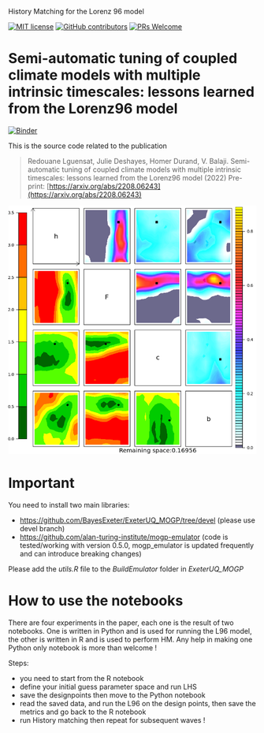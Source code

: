 History Matching for the Lorenz 96 model

[![MIT
license](https://img.shields.io/badge/License-MIT-blue.svg)](https://github.com/HRMES-MOPGA/L96HistoryMatching/blob/main/LICENSE/)
[![GitHub
contributors](https://img.shields.io/github/contributors/HRMES-MOPGA/L96HistoryMatching)](https://github.com/HRMES-MOPGA/L96HistoryMatching/graphs/contributors)
[![PRs
Welcome](https://img.shields.io/badge/PRs-welcome-yellow.svg)](https://makeapullrequest.com/)
<!---
[![DOI](http://img.shields.io/badge/DOI-10.1029/2021MS002496-B31B1B.svg)](https://doi.org/10.1029/2021MS002496)
[![GitHub
commits](https://img.shields.io/github/commits-since/HRMES-MOPGA/L96HistoryMatching/0.1.svg?color=orange)](https://GitHub.com/HRMES-MOPGA/L96HistoryMatching/commit/main/) --->

# Semi-automatic tuning of coupled climate models with multiple intrinsic timescales: lessons learned from the Lorenz96 model

[![Binder](https://mybinder.org/badge_logo.svg)](https://mybinder.org/v2/gh/HRMES-MOPGA/L96HistoryMatching/HEAD)

This is the source code related to the publication
> Redouane Lguensat, Julie Deshayes, Homer Durand, V. Balaji. 
> Semi-automatic tuning of coupled climate models with multiple intrinsic timescales: lessons learned from the Lorenz96 model (2022)
> Pre-print: [https://arxiv.org/abs/2208.06243](https://arxiv.org/abs/2208.06243)

![image info](./HM.gif)

# Important
You need to install two main libraries:
* https://github.com/BayesExeter/ExeterUQ_MOGP/tree/devel (please use devel branch)
* https://github.com/alan-turing-institute/mogp-emulator (code is tested/working with version 0.5.0, mogp_emulator is updated frequently and can introduce breaking changes) 

Please add the _utils.R_ file to the _BuildEmulator_ folder in _ExeterUQ_MOGP_

# How to use the notebooks
There are four experiments in the paper, each one is the result of two notebooks. One is written in Python and is used for running the L96 model, the other is written in R and is used to perform HM. Any help in making one Python only notebook is more than welcome !

Steps:
* you need to start from the R notebook
* define your initial guess parameter space and run LHS
* save the designpoints then move to the Python notebook
* read the saved data, and run the L96 on the design points, then save the metrics and go back to the R notebook
* run History matching then repeat for subsequent waves !
